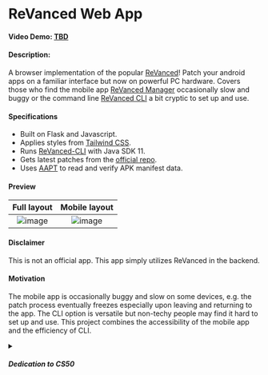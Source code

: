 # ReVanced Web App

#### Video Demo:  [TBD](https://youtu.be/dQw4w9WgXcQ)

#### Description:

A browser implementation of the popular [ReVanced](https://github.com/ReVanced)!
Patch your android apps on a familiar interface but now on powerful PC hardware.
Covers those who find the mobile app [ReVanced Manager](https://github.com/revanced/revanced-manager) occasionally slow and buggy 
or the command line [ReVanced CLI](https://github.com/revanced/revanced-cli) a bit cryptic to set up and use.

#### Specifications

- Built on Flask and Javascript.
- Applies styles from [Tailwind CSS](https://tailwindcss.com/).
- Runs [ReVanced-CLI](https://github.com/revanced/revanced-cli) with Java SDK 11.
- Gets latest patches from the [official repo](https://raw.githubusercontent.com/ReVanced/revanced-patches/main/patches.json).
- Uses [AAPT](https://developer.android.com/tools/aapt2) to read and verify APK manifest data.

#### Preview

Full layout             |  Mobile layout
:-------------------------:|:-------------------------:
![image](https://github.com/Exconvinced/revanced-web-app/assets/139973199/68cc22b6-c6e9-4c03-9fe7-d1c896676a32)  |  ![image](https://github.com/Exconvinced/revanced-web-app/assets/139973199/6a173757-c7ac-4fbc-84e4-a7d2ae391312)

#### Disclaimer
This is not an official app. This app simply utilizes ReVanced in the backend.

#### Motivation

The mobile app is occasionally buggy and slow on some devices,
e.g. the patch process eventually freezes especially upon leaving and returning to the app. 
The CLI option is versatile but non-techy people may find it hard to set up and use.
This project combines the accessibility of the mobile app and the efficiency of CLI.

<details>
<summary><h5>Dedication to CS50</h5></summary>
  I needed to build something for the <a href="https://www.edx.org/course/introduction-computer-science-harvardx-cs50x">CS50</a> final project.
  I completed this project in 3 days, thanks to ChatGPT for helping me troubleshoot errors.
  This is relatively easier than solving the Tideman problem set!
  <br><br>
  I learned a lot about the communication logic between `app.routes` in Flask and `event.sources` in Javascript. 
  I should study proper coding paradigms for writing cleaner code for my next project.
</details>
